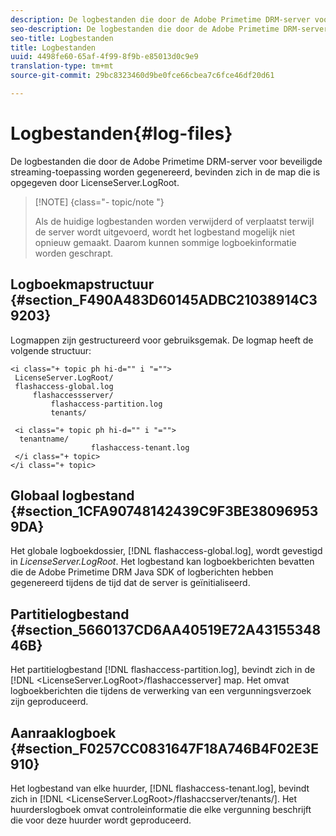 ```yaml
---
description: De logbestanden die door de Adobe Primetime DRM-server voor beveiligde streaming-toepassing worden gegenereerd, bevinden zich in de map die is opgegeven door LicenseServer.LogRoot.
seo-description: De logbestanden die door de Adobe Primetime DRM-server voor beveiligde streaming-toepassing worden gegenereerd, bevinden zich in de map die is opgegeven door LicenseServer.LogRoot.
seo-title: Logbestanden
title: Logbestanden
uuid: 4498fe60-65af-4f99-8f9b-e85013d0c9e9
translation-type: tm+mt
source-git-commit: 29bc8323460d9be0fce66cbea7c6fce46df20d61

---
```



# Logbestanden{#log-files}

De logbestanden die door de Adobe Primetime DRM-server voor beveiligde streaming-toepassing worden gegenereerd, bevinden zich in de map die is opgegeven door LicenseServer.LogRoot.

>[!NOTE] {class=&quot;- topic/note &quot;}
>
>Als de huidige logbestanden worden verwijderd of verplaatst terwijl de server wordt uitgevoerd, wordt het logbestand mogelijk niet opnieuw gemaakt. Daarom kunnen sommige logboekinformatie worden geschrapt.

## Logboekmapstructuur {#section_F490A483D60145ADBC21038914C39203}

Logmappen zijn gestructureerd voor gebruiksgemak. De logmap heeft de volgende structuur:

```
<i class="+ topic ph hi-d="" i "="">
 LicenseServer.LogRoot/ 
 flashaccess-global.log 
     flashaccessserver/ 
         flashaccess-partition.log 
         tenants/ 
             
 <i class="+ topic ph hi-d="" i "="">
  tenantname/ 
                  flashaccess-tenant.log
 </i class="+ topic>
</i class="+ topic>
```

## Globaal logbestand {#section_1CFA90748142439C9F3BE380969539DA}

Het globale logboekdossier, [!DNL flashaccess-global.log], wordt gevestigd in *LicenseServer.LogRoot*. Het logbestand kan logboekberichten bevatten die de Adobe Primetime DRM Java SDK of logberichten hebben gegenereerd tijdens de tijd dat de server is geïnitialiseerd.

## Partitielogbestand {#section_5660137CD6AA40519E72A4315534846B}

Het partitielogbestand [!DNL flashaccess-partition.log], bevindt zich in de [!DNL <LicenseServer.LogRoot>/flashaccesserver] map. Het omvat logboekberichten die tijdens de verwerking van een vergunningsverzoek zijn geproduceerd.

## Aanraaklogboek {#section_F0257CC0831647F18A746B4F02E3E910}

Het logbestand van elke huurder, [!DNL flashaccess-tenant.log], bevindt zich in [!DNL &lt;LicenseServer.LogRoot>/flashaccserver/tenants/<tenantname>]. Het huurderslogboek omvat controleinformatie die elke vergunning beschrijft die voor deze huurder wordt geproduceerd.
